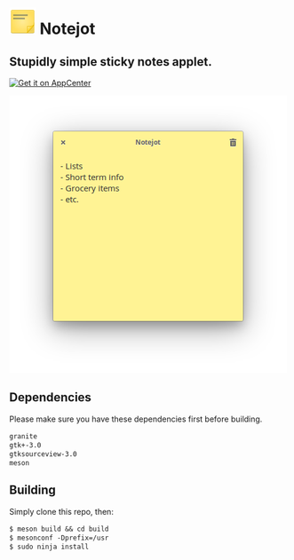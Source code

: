 # ![icon](data/icon.png) Notejot
## Stupidly simple sticky notes applet.
[![Get it on AppCenter](https://appcenter.elementary.io/badge.svg)](https://appcenter.elementary.io/com.github.lainsce.notejot)

![Screenshot](data/shot.png)

## Dependencies

Please make sure you have these dependencies first before building.

```
granite
gtk+-3.0
gtksourceview-3.0
meson
```

## Building

Simply clone this repo, then:

```
$ meson build && cd build
$ mesonconf -Dprefix=/usr
$ sudo ninja install
```
